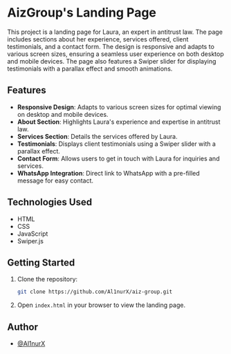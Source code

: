 # AizGroup's Landing Page

This project is a landing page for Laura, an expert in antitrust law. The page includes sections about her experience, services offered, client testimonials, and a contact form. The design is responsive and adapts to various screen sizes, ensuring a seamless user experience on both desktop and mobile devices. The page also features a Swiper slider for displaying testimonials with a parallax effect and smooth animations.

## Features

- **Responsive Design**: Adapts to various screen sizes for optimal viewing on desktop and mobile devices.
- **About Section**: Highlights Laura's experience and expertise in antitrust law.
- **Services Section**: Details the services offered by Laura.
- **Testimonials**: Displays client testimonials using a Swiper slider with a parallax effect.
- **Contact Form**: Allows users to get in touch with Laura for inquiries and services.
- **WhatsApp Integration**: Direct link to WhatsApp with a pre-filled message for easy contact.

## Technologies Used

- HTML
- CSS
- JavaScript
- Swiper.js

## Getting Started

1. Clone the repository:
   ```bash
   git clone https://github.com/Al1nurX/aiz-group.git

2. Open `index.html` in your browser to view the landing page.

## Author

- [@Al1nurX](https://www.github.com/Al1nurX)
